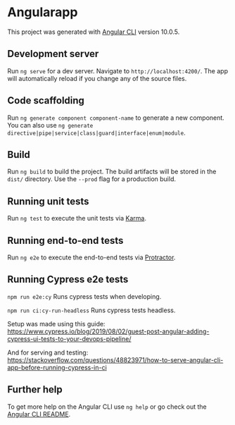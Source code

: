 # Angularapp

This project was generated with [Angular CLI](https://github.com/angular/angular-cli) version 10.0.5.

## Development server

Run `ng serve` for a dev server. Navigate to `http://localhost:4200/`. The app will automatically reload if you change any of the source files.

## Code scaffolding

Run `ng generate component component-name` to generate a new component. You can also use `ng generate directive|pipe|service|class|guard|interface|enum|module`.

## Build

Run `ng build` to build the project. The build artifacts will be stored in the `dist/` directory. Use the `--prod` flag for a production build.

## Running unit tests

Run `ng test` to execute the unit tests via [Karma](https://karma-runner.github.io).

## Running end-to-end tests

Run `ng e2e` to execute the end-to-end tests via [Protractor](http://www.protractortest.org/).

## Running Cypress e2e tests

`npm run e2e:cy` Runs cypress tests when developing.

`npm run ci:cy-run-headless` Runs cypress tests headless.

Setup was made using this guide: https://www.cypress.io/blog/2019/08/02/guest-post-angular-adding-cypress-ui-tests-to-your-devops-pipeline/

And for serving and testing: https://stackoverflow.com/questions/48823971/how-to-serve-angular-cli-app-before-running-cypress-in-ci

## Further help

To get more help on the Angular CLI use `ng help` or go check out the [Angular CLI README](https://github.com/angular/angular-cli/blob/master/README.md).
